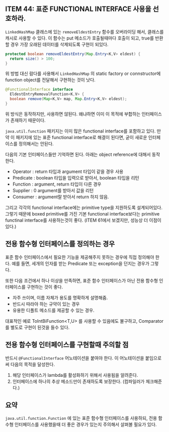 ## ITEM 44: 표준 FUNCTIONAL INTERFACE 사용을 선호하라.

```LinkedHashMap``` 클래스에 있는 ```removeEldestEntry``` 함수를 오버라이딩 해서, 클래스를 캐시로 사용할 수 있다. 이 함수는 put 메소드가 호출될때마다 호출이 되고, true를 반환할 경우 가장 오래된 데이터를 삭제되도록 구현이 되있다.

``` java
protected boolean removeEldestEntry(Map.Entry<K,V> eldest) {
  return size() > 100;
}
```

위 방법 대신 람다를 사용해서 ``LinkedHashMap`` 의 static factory or connstructor에 function object를 전달해서 구현하는 것이 낫다.

``` java
@FunctionalInterface interface
  EldestEntryRemovalFunction<K,V> {
  boolean remove(Map<K,V> map, Map.Entry<K,V> eldest);
}
```

위 방식은 동작하지만, 사용하면 않된다. 왜냐하면 이미 이 목적에 부합하는 인터페이스가 존재하기 때문이다.

```java.util.function``` 패키지는 이미 많은 functional interface를 포함하고 있다. 만약 이 패키지에 있는 표준 functional interface로 해결이 된다면, 굳이 새로운 인터페이스를 정의해서는 안된다.

다음의 기본 인터페이스들만 기억하면 된다. 아래는 object reference에 대해서 동작한다.

- Operator  : return 타입과 argument 타입이 같을 경우 사용
- Predicate : boolean 타입을 입력으로 받아서, boolean 타입을 리턴
- Function : argument, return 타입이 다른 경우
- Supplier : 0 argument를 받아서 값을 리턴
- Consumer : argument랄 받아서 return 하지 않음.  

그리고 각각의 functional interface에는 primitive type을 지원하도록 설계되어있다. 그렇기 때문에 boxed primitive를 가진 기본 functional interface보다는 primitive functinal interface를 사용하는것이 좋다. (ITEM 61에서 보겠지만, 성능상 더 이점이 있다.)

## 전용 함수형 인터페이스를 정의하는 경우

표준 함수 인터페이스에서 필요한 기능을 제공해주지 못하는 경우에 직접 정의해야 한다. 예를 들면, 세개의 인자를 받는 Predicate 또는 exception을 던지는 경우가 그렇다.

또한 다음 조건에서 하나 이상을 만족하면, 표준 함수 인터페이스가 아닌 전용 함수형 인터페이스를 구현하는 것이 좋다.

- 자주 쓰이며, 이름 자체가 용도를 명확하게 설명해줌.
- 반드시 따라야 하는 규약이 있는 경우
- 유용한 디폴트 메소드를 제공할 수 있는 경우.

대표적인 예로 ToIntBiFunction<T,U> 를 사용할 수 있음에도 불구하고, Comparator<T>를 별도로 구현이 된것을 들수 있다.

## 전용 함수형 인터페이스를 구현할때 주의할 점

반드시 ```@FunctionalInterface``` 어노테이션을 붙여야 한다. 이 어노테이션을 붙임으로써 다음의 목적을 달성한다.

1. 해당 인터페이스가 lambda를 활성화하기 위해서 사용됨을 알려준다.
2. 인터페이스에 하나의 추상 메소드만이 존재하도록 보장한다. (컴파일러가 체크해준다.)

## 요약

```java.util.function.Function``` 에 있는 표준 함수형 인터페이스를 사용하되, 전용 함수형 인터페이스를 사용했을때 더 좋은 경우가 있는지 주의해서 살펴볼 필요가 있다.

